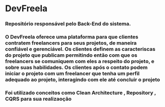 # DevFreela
### Repositório responsável pelo Back-End do sistema.

### O DevFreela oferece uma plataforma para que clientes contratem freelancers para seus projetos, de maneira confiável e gerenciável. Os clientes definem as caracteriscas do projeto que publicam permitindo então com que os freelancers se comuniquem com eles a respeito do projeto, e sobre suas habilidades. Os clientes após o contato podem iniciar o projeto com um freelancer que tenha um perfil adequado ao projeto, interagindo com ele até concluir o projeto

### Foi utilizado conceitos como Clean Architecture , Repository , CQRS para sua realizaoção
